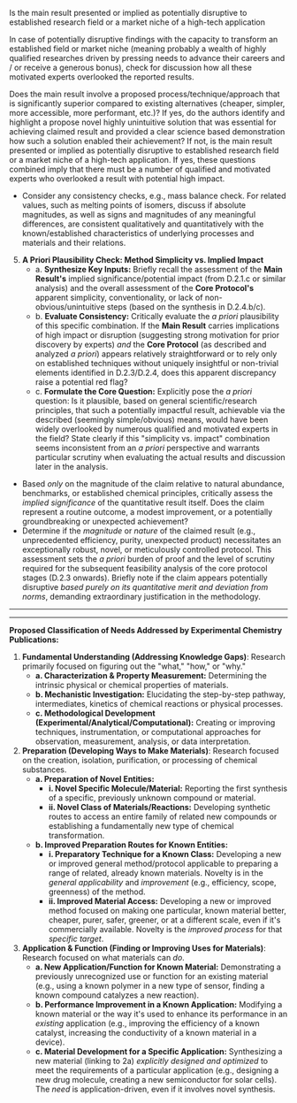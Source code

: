
Is the main result presented or implied as potentially disruptive to established research field or a market niche of a high-tech application 

In case of potentially disruptive findings with the capacity to transform an established field or market niche (meaning probably a wealth of highly qualified researches driven by pressing needs to advance their careers and / or receive a generous bonus), check for discussion how all these motivated experts overlooked the reported results.


Does the main result involve a proposed process/technique/approach that is significantly superior compared to existing alternatives (cheaper, simpler, more accessible, more performant, etc.)? If yes, do the authors identify and highlight a propose novel highly unintuitive solution that was essential for achieving claimed result and provided a clear science based demonstration how such a solution enabled their achievement? If not, is the main result presented or implied as potentially disruptive to established research field or a market niche of a high-tech application. If yes, these questions combined imply that there must be a number of qualified and motivated experts who overlooked a result with potential high impact.


- Consider any consistency checks, e.g., mass balance check. For related values, such as melting points of isomers, discuss if absolute magnitudes, as well as signs and magnitudes of any meaningful differences, are consistent qualitatively and quantitatively with the known/established characteristics of underlying processes and materials and their relations.

5. **A Priori Plausibility Check: Method Simplicity vs. Implied Impact**
    - a.  **Synthesize Key Inputs:** Briefly recall the assessment of the **Main Result's** implied significance/potential impact (from D.2.1.c or similar analysis) and the overall assessment of the **Core Protocol's** apparent simplicity, conventionality, or lack of non-obvious/unintuitive steps (based on the synthesis in D.2.4.b/c).
    - b.  **Evaluate Consistency:** Critically evaluate the *a priori* plausibility of this specific combination. If the **Main Result** carries implications of high impact or disruption (suggesting strong motivation for prior discovery by experts) *and* the **Core Protocol** (as described and analyzed *a priori*) appears relatively straightforward or to rely only on established techniques without uniquely insightful or non-trivial elements identified in D.2.3/D.2.4, does this apparent discrepancy raise a potential red flag?
    - c.  **Formulate the Core Question:** Explicitly pose the *a priori* question: Is it plausible, based on general scientific/research principles, that such a potentially impactful result, achievable via the described (seemingly simple/obvious) means, would have been widely overlooked by numerous qualified and motivated experts in the field? State clearly if this "simplicity vs. impact" combination seems inconsistent from an *a priori* perspective and warrants particular scrutiny when evaluating the actual results and discussion later in the analysis.

- Based _only_ on the magnitude of the claim relative to natural abundance, benchmarks, or established chemical principles, critically assess the _implied significance_ of the quantitative result itself. Does the claim represent a routine outcome, a modest improvement, or a potentially groundbreaking or unexpected achievement?
- Determine if the _magnitude_ or _nature_ of the claimed result (e.g., unprecedented efficiency, purity, unexpected product) necessitates an exceptionally robust, novel, or meticulously controlled protocol. This assessment sets the _a priori_ burden of proof and the level of scrutiny required for the subsequent feasibility analysis of the core protocol stages (D.2.3 onwards). Briefly note if the claim appears potentially disruptive _based purely on its quantitative merit and deviation from norms_, demanding extraordinary justification in the methodology.

---
---


**Proposed Classification of Needs Addressed by Experimental Chemistry Publications:**

1. **Fundamental Understanding (Addressing Knowledge Gaps)**: Research primarily focused on figuring out the "what," "how," or "why."    
    - **a. Characterization & Property Measurement:** Determining the intrinsic physical or chemical properties of materials.
    - **b. Mechanistic Investigation:** Elucidating the step-by-step pathway, intermediates, kinetics of chemical reactions or physical processes.
    - **c. Methodological Development (Experimental/Analytical/Computational):** Creating or improving techniques, instrumentation, or computational approaches for observation, measurement, analysis, or data interpretation.
2. **Preparation (Developing Ways to Make Materials)**: Research focused on the creation, isolation, purification, or processing of chemical substances.
    - **a. Preparation of Novel Entities:**
        - **i. Novel Specific Molecule/Material:** Reporting the first synthesis of a specific, previously unknown compound or material.
        - **ii. Novel Class of Materials/Reactions:** Developing synthetic routes to access an entire family of related new compounds or establishing a fundamentally new type of chemical transformation.
    - **b. Improved Preparation Routes for Known Entities:**
        - **i. Preparatory Technique for a Known Class:** Developing a new or improved general method/protocol applicable to preparing a range of related, already known materials. Novelty is in the _general applicability_ and _improvement_ (e.g., efficiency, scope, greenness) of the method.
        - **ii. Improved Material Access:** Developing a new or improved method focused on making one particular, known material better, cheaper, purer, safer, greener, or at a different scale, even if it's commercially available. Novelty is the _improved process_ for that _specific target_.
3. **Application & Function (Finding or Improving Uses for Materials)**: Research focused on what materials can _do_.
    - **a. New Application/Function for Known Material:** Demonstrating a previously unrecognized use or function for an existing material (e.g., using a known polymer in a new type of sensor, finding a known compound catalyzes a new reaction).
    - **b. Performance Improvement in a Known Application:** Modifying a known material or the way it's used to enhance its performance in an _existing_ application (e.g., improving the efficiency of a known catalyst, increasing the conductivity of a known material in a device).
    - **c. Material Development for a Specific Application:** Synthesizing a new material (linking to 2a) _explicitly designed and optimized_ to meet the requirements of a particular application (e.g., designing a new drug molecule, creating a new semiconductor for solar cells). The _need_ is application-driven, even if it involves novel synthesis.
